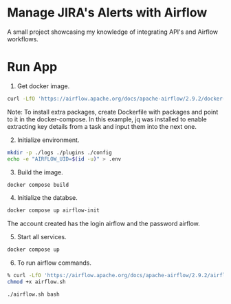 # Manage JIRA's Alerts with Airflow
A small project showcasing my knowledge of integrating API's and Airflow workflows.


# Run App
1. Get docker image.
```sh
curl -LfO 'https://airflow.apache.org/docs/apache-airflow/2.9.2/docker-compose.yaml'
```
Note: To install extra packages, create Dockerfile with 
packages and point to it in the docker-compose. In this example, jq was installed to
enable extracting key details from a task and input them into the next one.

2. Initialize environment.
```sh
mkdir -p ./logs ./plugins ./config
echo -e "AIRFLOW_UID=$(id -u)" > .env
```

3. Build the image.
```sh
docker compose build
``` 

4. Initialize the databse.
```sh
docker compose up airflow-init
```
The account created has the login airflow and the password airflow.

5. Start all services.

```sh
docker compose up
```

6. To run airflow commands.

```sh
% curl -LfO 'https://airflow.apache.org/docs/apache-airflow/2.9.2/airflow.sh'
chmod +x airflow.sh
```

```sh
./airflow.sh bash
```